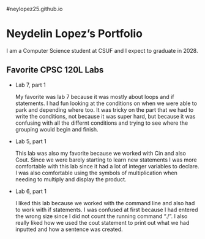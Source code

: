 #neylopez25.github.io
# Neydelin Lopez’s Portfolio
I am a Computer Science student at CSUF and I expect to graduate in 2028. 

## Favorite CPSC 120L Labs 

* Lab 7, part 1

  My favorite was lab 7 because it was mostly about loops and if statements. I had fun looking at the conditions on when we were able to park and depending where too. It was tricky on the part that we had to write the conditions, not because it was super hard, but because it was confusing with all the differnt conditions and trying to see where the grouping would begin and finish. 

* Lab 5, part 1

  This lab was also my favorite because we worked with Cin and also Cout. Since we were barely starting to learn new statements I was more comfortable with this lab since it had a lot of integer variables to declare. I was also comfortable using the symbols of multiplication when needing to multiply and display the product.     

* Lab 6, part 1

  I liked this lab because we worked with the command line and also had to work with if statements. I was confused at first because I had entered the wrong size since I did not count the running command “./”. I also really liked how we used the cout statement to print out what we had inputted and how a sentence was created. 

